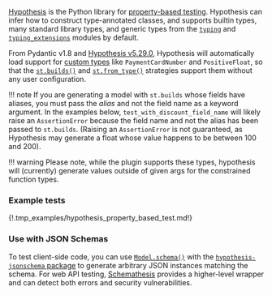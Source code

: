 [Hypothesis](https://hypothesis.readthedocs.io/) is the Python library for
[property-based testing](https://increment.com/testing/in-praise-of-property-based-testing/).
Hypothesis can infer how to construct type-annotated classes, and supports builtin types,
many standard library types, and generic types from the
[`typing`](https://docs.python.org/3/library/typing.html) and
[`typing_extensions`](https://pypi.org/project/typing-extensions/) modules by default.

From Pydantic v1.8 and [Hypothesis v5.29.0](https://hypothesis.readthedocs.io/en/latest/changes.html#v5-29-0),
Hypothesis will automatically load support for [custom types](usage/types.md) like
`PaymentCardNumber` and `PositiveFloat`, so that the
[`st.builds()`](https://hypothesis.readthedocs.io/en/latest/data.html#hypothesis.strategies.builds)
and [`st.from_type()`](https://hypothesis.readthedocs.io/en/latest/data.html#hypothesis.strategies.from_type)
strategies support them without any user configuration.


!!! note
    If you are generating a model with `st.builds` whose fields have aliases, you must
    pass the *alias* and not the field name as a keyword argument. In the examples
    below, `test_with_discount_field_name` will likely raise an `AssertionError`
    because the field name and not the alias has been passed to `st.builds`. (Raising an
    `AssertionError` is not guaranteed, as Hypothesis may generate a float whose value
    happens to be between 100 and 200).

!!! warning
    Please note, while the plugin supports these types, hypothesis will (currently) generate values outside 
    of given args for the constrained function types.


### Example tests

{!.tmp_examples/hypothesis_property_based_test.md!}


### Use with JSON Schemas

To test client-side code, you can use [`Model.schema()`](usage/models.md) with the
[`hypothesis-jsonschema` package](https://pypi.org/project/hypothesis-jsonschema/)
to generate arbitrary JSON instances matching the schema.
For web API testing, [Schemathesis](https://schemathesis.readthedocs.io) provides
a higher-level wrapper and can detect both errors and security vulnerabilities.
